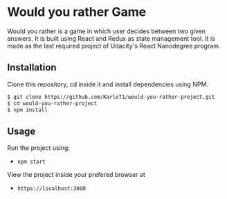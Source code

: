 # Would you rather Game

Would you rather is a game in which user decides
between two given answers.
It is built using React and Redux as state management tool.
It is made as the last required project of Udacity's React Nanodegree program.

## Installation

Clone this repository, cd inside it and install dependencies 
using NPM.

```bash
$ git clone https://github.com/KarloT1/would-you-rather-project.git
$ cd would-you-rather-project
$ npm install
```

## Usage

Run the project using:

- `npm start`

View the project inside your prefered browser at

- `https://localhost:3000`